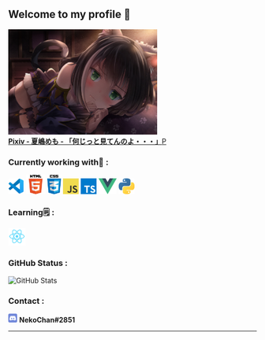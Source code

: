 ## Welcome to my profile 👋
<div><img width="60%" src="images/pixiv84738255.jpg" /></div>
<a href="https://www.pixiv.net/artworks/84738255" title="Pixiv - 夏嶋めも - 「何じっと見てんのよ・・・」"><b>Pixiv - 夏嶋めも - 「何じっと見てんのよ・・・」</b>P</a>

### Currently working with🚀 :
<a href="https://code.visualstudio.com/" title="Visual Studio Code"><img src="icons/vscode.png" /></a>
<a href="https://en.wikipedia.org/wiki/HTML5" title="HTML5"><img width="39px" src="icons/html5.png" /></a>
<a href="https://en.wikipedia.org/wiki/CSS" title="CSS3"><img width="28px" src="icons/css3.png" /></a>
<a href="https://en.wikipedia.org/wiki/JavaScript" title="JavaScript"><img src="icons/javascript.png" /></a>
<a href="https://www.typescriptlang.org/" title="TypeScript"><img width="32px" src="icons/typescript.png" /></a>
<a href="https://vuejs.org/" title="Vue"><img width="37px" src="icons/vue.png" /></a>
<a href="https://www.python.org/" title="Python"><img src="icons/python.png" /></a>

### Learning🗒 :
<a href="https://reactjs.org/" title="React"><img width="35px" src="icons/react.png"></a>

### GitHub Status :
<p><img src="https://github-readme-stats.vercel.app/api?username=NekoChanTaiwan&amp;show_icons=true" alt="GitHub Stats"></p>

### Contact :
<a href="https://discord.com/"><img width="18.4px" src="icons/discord.png" /></a> <b>NekoChan#2851</b>

---
